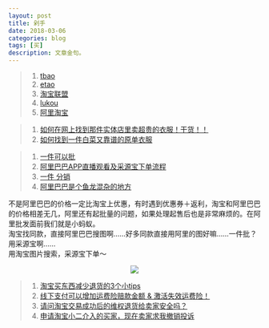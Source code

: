 ```yaml
---
layout: post
title: 剁手
date: 2018-03-06
categories: blog
tags: [买]
description: 文章金句。
---
```


>1. [tbao](https://login.taobao.com/member/login.jhtml?from=taobaoindex&f=top&style=&sub=true&redirect_url=https%3A%2F%2Fi.taobao.com%2Fmy_taobao.htm)
>1. [etao](https://www.etao.com)
>1. [淘宝联盟](http://pub.alimama.com/?spm=a219t.7664554.a214tr8.7.6a5135d9DYSk7L)
>1. [lukou](http://www.lukou.com/circle)
>1. [阿里淘宝](http://www.lukou.com/userfeed/14933054)



>1. [如何在网上找到那件实体店里卖超贵的衣服！干货！！](http://www.lukou.com/userfeed/12413053)
>1. [如何找到一件白菜又靠谱的原单衣服](http://www.lukou.com/userfeed/5663123)


<p>
  </p>

>1. [一件可以批](http://www.lukou.com/userfeed/14907835)
>1. [阿里巴巴APP直播观看及采源宝下单流程](http://www.lukou.com/userfeed/12714218)
>1. [一件 分销](http://www.lukou.com/userfeed/16616649)
>1. [阿里巴巴是个鱼龙混杂的地方](http://www.lukou.com/userfeed/15341486)


不是阿里巴巴的价格一定比淘宝上优惠，有时遇到优惠券＋返利，淘宝和阿里巴巴的价格相差无几，阿里还有起批量的问题，如果处理起售后也是非常麻烦的。在阿里批发面前我们就是小蚂蚁。<br>
淘宝找同款，直接阿里巴巴搜图啊……好多同款直接用阿里的图好嘛……一件批？用采源宝啊……<br>
用淘宝图片搜索，采源宝下单～


<center>
    <p><img src="http://wx3.sinaimg.cn/large/005IPc5ngy1fr4a0azdcvj30dw0dv0vk.jpg" align="center"></p>
</center>

<p>
  </p>

>1. [淘宝买东西减少退货的3个小tips](http://www.lukou.com/userfeed/14276515)
>1. [线下支付可以增加运费险赔款金额 & 激活失效运费险！](http://www.lukou.com/userfeed/13993821)
>1. [请问淘宝交易成功后的维权退货给卖家安全吗？](https://wenwen.sogou.com/z/q659314893.htm)
>1. [申请淘宝小二介入的买家，现在卖家求我撤销投诉](http://bbs.tianya.cn/m/post-funinfo-6056867-1.shtml)

